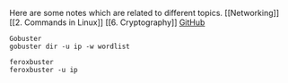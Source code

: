 Here are some notes which are related to different topics.
[[Networking]]
[[2. Commands in Linux]]
[[6. Cryptography]]
[GitHub]()

```
Gobuster 
gobuster dir -u ip -w wordlist

feroxbuster
feroxbuster -u ip
```